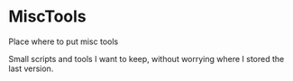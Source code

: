 # MiscTools
Place where to put misc tools 

Small scripts and tools I want to keep, without worrying where I stored the last version.
